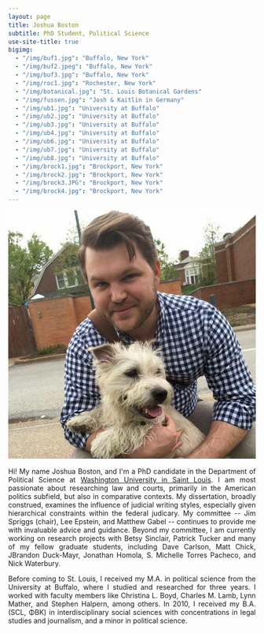 ```yaml
---
layout: page
title: Joshua Boston
subtitle: PhD Student, Political Science
use-site-title: true
bigimg:
  - "/img/buf1.jpg": "Buffalo, New York"
  - "/img/buf2.jpeg": "Buffalo, New York"
  - "/img/buf3.jpg": "Buffalo, New York"
  - "/img/roc1.jpg": "Rochester, New York"
  - "/img/botanical.jpg": "St. Louis Botanical Gardens"
  - "/img/fussen.jpg": "Josh & Kaitlin in Germany"
  - "/img/ub1.jpg": "University at Buffalo"
  - "/img/ub2.jpg": "University at Buffalo"
  - "/img/ub3.jpg": "University at Buffalo"
  - "/img/ub4.jpg": "University at Buffalo"
  - "/img/ub6.jpg": "University at Buffalo"
  - "/img/ub7.jpg": "University at Buffalo"
  - "/img/ub8.jpg": "University at Buffalo"
  - "/img/brock1.jpg": "Brockport, New York"
  - "/img/brock2.jpg": "Brockport, New York"
  - "/img/brock3.JPG": "Brockport, New York"
  - "/img/brock4.jpg": "Brockport, New York"
---
```



<img src="/img/profile.jpg" class="wrap align-right" alt="Joshua Boston Profile Picture"> 

<p align="justify">Hi! My name Joshua Boston, and I'm a PhD candidate in the Department of Political Science at <a href="http://polisci.wustl.edu/" target="_blank">Washington University in Saint Louis</a>. I am most passionate about researching law and courts, primarily in the American politics subfield, but also in comparative contexts. My dissertation, broadly construed, examines the influence of judicial writing styles, especially given hierarchical constraints within the federal judicary. My committee -- Jim Spriggs (chair), Lee Epstein, and Matthew Gabel -- continues to provide me with invaluable advice and guidance. Beyond my committee, I am currently working on research projects with Betsy Sinclair, Patrick Tucker and many of my fellow graduate students, including Dave Carlson, Matt Chick, JBrandon Duck-Mayr, Jonathan Homola, S. Michelle Torres Pacheco, and Nick Waterbury.</p>

<p align="justify">Before coming to St. Louis, I received my M.A. in political science from the University at Buffalo, where I studied and researched for three years. I worked with faculty members like Christina L. Boyd, Charles M. Lamb, Lynn Mather, and Stephen Halpern, among others. In 2010, I received my B.A. (SCL, ΦΒΚ) in interdisciplinary social sciences with concentrations in legal studies and journalism, and a minor in political science.</p>

